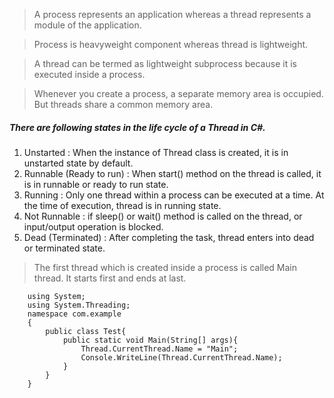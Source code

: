 > A process represents an application whereas a thread represents a module of the application. 

> Process is heavyweight component whereas thread is lightweight. 

> A thread can be termed as lightweight subprocess because it is executed inside a process.

> Whenever you create a process, a separate memory area is occupied. But threads share a common memory area.



##### There are following states in the life cycle of a Thread in C#.

1. Unstarted : When the instance of Thread class is created, it is in unstarted state by default. 
2. Runnable (Ready to run) : When start() method on the thread is called, it is in runnable or ready to run state.
3. Running : Only one thread within a process can be executed at a time. At the time of execution, thread is in running state.
4. Not Runnable :  if sleep() or wait() method is called on the thread, or input/output operation is blocked.
5. Dead (Terminated) : After completing the task, thread enters into dead or terminated state.


> The first thread which is created inside a process is called Main thread. It starts first and ends at last.


        using System;  
        using System.Threading;
        namespace com.example  
        {                            
            public class Test{   
                public static void Main(String[] args){                
                    Thread.CurrentThread.Name = "Main";
                    Console.WriteLine(Thread.CurrentThread.Name);
                }   
            }     
        }
        
        

